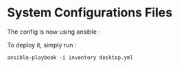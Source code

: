 # System Configurations Files

The config is now using ansible :

To deploy it, simply run :

`ansible-playbook -i inventory desktop.yml`
